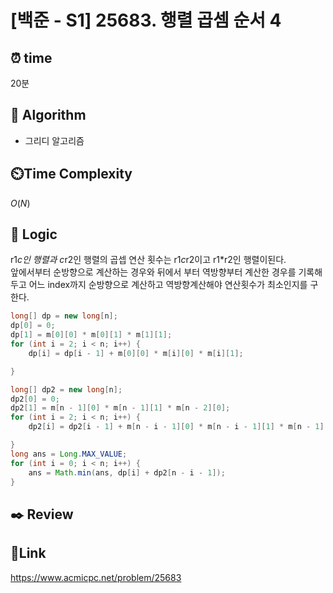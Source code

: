 # [백준 - S1] 25683. 행렬 곱셈 순서 4

## ⏰ **time**

20분

## :pushpin: **Algorithm**

- 그리디 알고리즘

## ⏲️**Time Complexity**

$O(N)$

## :round_pushpin: **Logic**

r1*c인 행렬과 c*r2인 행렬의 곱셉 연산 횟수는 r1*c*r2이고 r1\*r2인 행렬이된다.  
앞에서부터 순방향으로 계산하는 경우와 뒤에서 부터 역방향부터 계산한 경우를 기록해두고 어느 index까지 순방향으로 계산하고 역방향계산해야 연산횟수가 최소인지를 구한다.

```java
long[] dp = new long[n];
dp[0] = 0;
dp[1] = m[0][0] * m[0][1] * m[1][1];
for (int i = 2; i < n; i++) {
	dp[i] = dp[i - 1] + m[0][0] * m[i][0] * m[i][1];

}

long[] dp2 = new long[n];
dp2[0] = 0;
dp2[1] = m[n - 1][0] * m[n - 1][1] * m[n - 2][0];
for (int i = 2; i < n; i++) {
	dp2[i] = dp2[i - 1] + m[n - i - 1][0] * m[n - i - 1][1] * m[n - 1][1];

}
long ans = Long.MAX_VALUE;
for (int i = 0; i < n; i++) {
	ans = Math.min(ans, dp[i] + dp2[n - i - 1]);
}
```

## :black_nib: **Review**

## 📡**Link**

https://www.acmicpc.net/problem/25683
